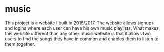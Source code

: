 # music

This project is a website I built in 2016/2017. The website allows signups and logins where each user can have his own music playlists. 
What makes this website different than any other music website is that it allows two users to find the songs they have in common and enables them to listen to them together. 
